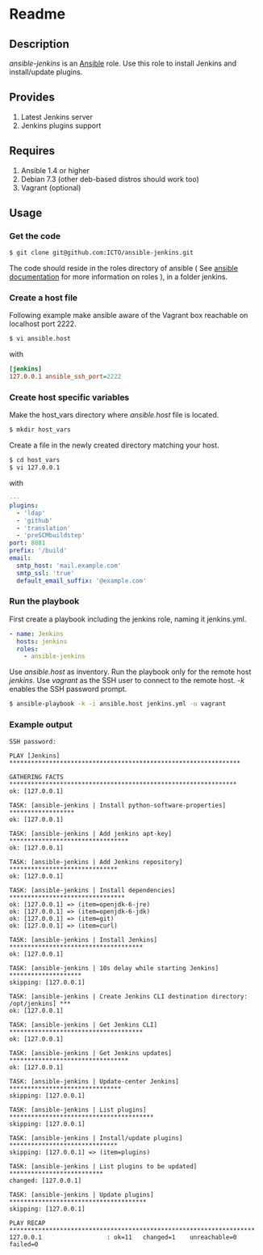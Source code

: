 # Readme

## Description

*ansible-jenkins* is an [Ansible](http://ansible.cc) role.
Use this role to install Jenkins and install/update plugins.

## Provides

1. Latest Jenkins server
2. Jenkins plugins support

## Requires

1. Ansible 1.4 or higher
2. Debian 7.3 (other deb-based distros should work too)
3. Vagrant (optional)

## Usage

### Get the code

```bash
$ git clone git@github.com:ICTO/ansible-jenkins.git
```

The code should reside in the roles directory of ansible ( See [ansible documentation](http://www.ansibleworks.com/docs/playbooks.html#roles) for more information on roles ), in a folder jenkins.

### Create a host file

Following example make ansible aware of the Vagrant box reachable on localhost port 2222.

```bash
$ vi ansible.host
```

with

```ini
[jenkins]
127.0.0.1 ansible_ssh_port=2222
```

### Create host specific variables

Make the host_vars directory where *ansible.host* file is located.

```bash
$ mkdir host_vars
```

Create a file in the newly created directory matching your host.

```bash
$ cd host_vars
$ vi 127.0.0.1
```

with

```yaml
---
plugins:
  - 'ldap'
  - 'github'
  - 'translation'
  - 'preSCMbuildstep'
port: 8081
prefix: '/build'
email:
  smtp_host: 'mail.example.com'
  smtp_ssl: 'true'
  default_email_suffix: '@example.com'
```

### Run the playbook


First create a playbook including the jenkins role, naming it jenkins.yml.

```yml
- name: Jenkins
  hosts: jenkins
  roles:
    - ansible-jenkins
```

Use *ansible.host* as inventory. Run the playbook only for the remote host *jenkins*. Use *vagrant* as the SSH user to connect to the remote host. *-k* enables the SSH password prompt.

```bash
$ ansible-playbook -k -i ansible.host jenkins.yml -u vagrant
```

### Example output

```
SSH password:

PLAY [Jenkins] ****************************************************************

GATHERING FACTS ***************************************************************
ok: [127.0.0.1]

TASK: [ansible-jenkins | Install python-software-properties] ******************
ok: [127.0.0.1]

TASK: [ansible-jenkins | Add jenkins apt-key] *********************************
ok: [127.0.0.1]

TASK: [ansible-jenkins | Add Jenkins repository] ******************************
ok: [127.0.0.1]

TASK: [ansible-jenkins | Install dependencies] ********************************
ok: [127.0.0.1] => (item=openjdk-6-jre)
ok: [127.0.0.1] => (item=openjdk-6-jdk)
ok: [127.0.0.1] => (item=git)
ok: [127.0.0.1] => (item=curl)

TASK: [ansible-jenkins | Install Jenkins] *************************************
ok: [127.0.0.1]

TASK: [ansible-jenkins | 10s delay while starting Jenkins] ********************
skipping: [127.0.0.1]

TASK: [ansible-jenkins | Create Jenkins CLI destination directory: /opt/jenkins] ***
ok: [127.0.0.1]

TASK: [ansible-jenkins | Get Jenkins CLI] *************************************
ok: [127.0.0.1]

TASK: [ansible-jenkins | Get Jenkins updates] *********************************
ok: [127.0.0.1]

TASK: [ansible-jenkins | Update-center Jenkins] *******************************
skipping: [127.0.0.1]

TASK: [ansible-jenkins | List plugins] ****************************************
skipping: [127.0.0.1]

TASK: [ansible-jenkins | Install/update plugins] ******************************
skipping: [127.0.0.1] => (item=plugins)

TASK: [ansible-jenkins | List plugins to be updated] **************************
changed: [127.0.0.1]

TASK: [ansible-jenkins | Update plugins] **************************************
skipping: [127.0.0.1]

PLAY RECAP ********************************************************************
127.0.0.1                  : ok=11   changed=1    unreachable=0    failed=0  
```
